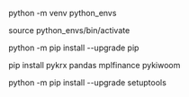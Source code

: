 python -m venv python_envs

source python_envs/bin/activate

python -m pip install --upgrade pip

pip install pykrx pandas mplfinance pykiwoom

python -m pip install --upgrade setuptools
